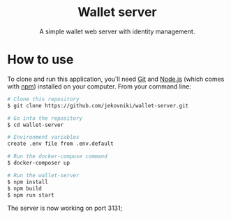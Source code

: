 <h1 align="center">
  Wallet server
</h1>

<p align="center">
  A simple wallet web server with identity management.
</p>

# How to use

To clone and run this application, you'll need [Git](https://git-scm.com) and [Node.js](https://nodejs.org/en/download/) (which comes with [npm](http://npmjs.com)) installed on your computer. From your command line:

```bash
# Clone this repository
$ git clone https://github.com/jekovniki/wallet-server.git

# Go into the repository
$ cd wallet-server

# Environment variables
create .env file from .env.default

# Run the docker-compose command
$ docker-composer up

# Run the wallet-server
$ npm install
$ npm build
$ npm run start
```

The server is now  working on port 3131;

